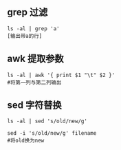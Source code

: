 ## grep 过滤
```
ls -al | grep 'a'
[输出带a的行]
```


## awk 提取参数
```
ls -al | awk '{ print $1 "\t" $2 }'
#将第一列与第二列输出
```


## sed 字符替换
```
ls -al | sed 's/old/new/g'

sed -i 's/old/new/g' filename
#将old换为new
```